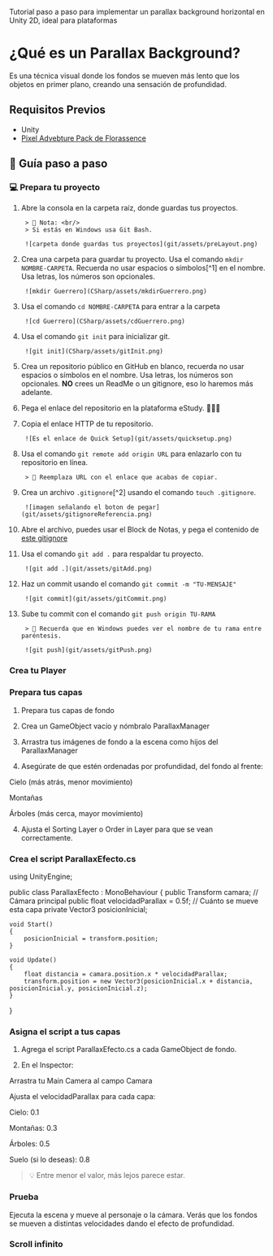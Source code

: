 Tutorial paso a paso para implementar un parallax background horizontal en Unity 2D, ideal para plataformas 

# ¿Qué es un Parallax Background?

Es una técnica visual donde los fondos se mueven más lento que los objetos en primer plano, creando una sensación de profundidad.

## Requisitos Previos

- Unity
- [Pixel Advebture Pack de Florassence](https://florassence.itch.io/pixel-adventure-pack)

## 🧠 Guía paso a paso



### 💻 Prepara tu proyecto

1. Abre la consola en la carpeta raíz, donde guardas tus proyectos.

        > 📌 Nota: <br/>
        > Si estás en Windows usa Git Bash.

        ![carpeta donde guardas tus proyectos](git/assets/preLayout.png)

1. Crea una carpeta para guardar tu proyecto. Usa el comando `mkdir NOMBRE-CARPETA`. Recuerda no usar espacios o símbolos[^1] en el nombre. Usa letras, los números son opcionales.

        ![mkdir Guerrero](CSharp/assets/mkdirGuerrero.png)

2. Usa el comando `cd NOMBRE-CARPETA` para entrar a la carpeta

        ![cd Guerrero](CSharp/assets/cdGuerrero.png)

3. Usa el comando `git init` para inicializar git.

        ![git init](CSharp/assets/gitInit.png)

1. Crea un repositorio público en GitHub en blanco, recuerda no usar espacios o símbolos en el nombre. Usa letras, los números son opcionales. **NO** crees un ReadMe o un gitignore, eso lo haremos más adelante.

3. Pega el enlace del repositorio en la plataforma eStudy. 🧑🏻‍💻 

5. Copia el enlace HTTP de tu repositorio.

        ![Es el enlace de Quick Setup](git/assets/quicksetup.png)

4. Usa el comando `git remote add origin URL` para enlazarlo con tu repositorio en línea.

        > 👀 Reemplaza URL con el enlace que acabas de copiar.

5. Crea un archivo `.gitignore`[^2] usando el comando `touch .gitignore`.

        ![imagen señalando el boton de pegar](git/assets/gitignoreReferencia.png)

9. Abre el archivo, puedes usar el Block de Notas, y pega el contenido de [este gitignore](https://github.com/github/gitignore/blob/main/Unity.gitignore)

6. Usa el comando `git add .` para respaldar tu proyecto.

        ![git add .](git/assets/gitAdd.png)

7. Haz un commit usando el comando `git commit -m "TU-MENSAJE"`

        ![git commit](git/assets/gitCommit.png)

8. Sube tu commit con el comando `git push origin TU-RAMA`

        > 💭 Recuerda que en Windows puedes ver el nombre de tu rama entre paréntesis.

        ![git push](git/assets/gitPush.png)

### Crea tu Player

### Prepara tus capas

1. Prepara tus capas de fondo

1. Crea un GameObject vacío y nómbralo ParallaxManager


2. Arrastra tus imágenes de fondo a la escena como hijos del ParallaxManager


3. Asegúrate de que estén ordenadas por profundidad, del fondo al frente:

Cielo (más atrás, menor movimiento)

Montañas

Árboles (más cerca, mayor movimiento)



4. Ajusta el Sorting Layer o Order in Layer para que se vean correctamente.

### Crea el script ParallaxEfecto.cs

using UnityEngine;

public class ParallaxEfecto : MonoBehaviour
{
    public Transform camara;              // Cámara principal
    public float velocidadParallax = 0.5f; // Cuánto se mueve esta capa
    private Vector3 posicionInicial;

    void Start()
    {
        posicionInicial = transform.position;
    }

    void Update()
    {
        float distancia = camara.position.x * velocidadParallax;
        transform.position = new Vector3(posicionInicial.x + distancia, posicionInicial.y, posicionInicial.z);
    }
}


### Asigna el script a tus capas

1. Agrega el script ParallaxEfecto.cs a cada GameObject de fondo.


2. En el Inspector:

Arrastra tu Main Camera al campo Camara

Ajusta el velocidadParallax para cada capa:

Cielo: 0.1

Montañas: 0.3

Árboles: 0.5

Suelo (si lo deseas): 0.8



> 💡 Entre menor el valor, más lejos parece estar.

### Prueba

Ejecuta la escena y mueve al personaje o la cámara. Verás que los fondos se mueven a distintas velocidades dando el efecto de profundidad.

### Scroll infinito



